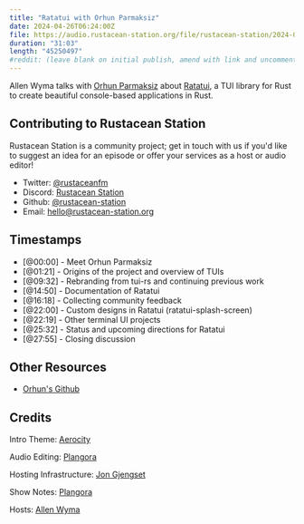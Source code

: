 ```yaml
---
title: "Ratatui with Orhun Parmaksiz"
date: 2024-04-26T06:24:00Z
file: https://audio.rustacean-station.org/file/rustacean-station/2024-04-26-orhun-parmaksiz.mp3
duration: "31:03"
length: "45250497"
#reddit: (leave blank on initial publish, amend with link and uncomment this line after Reddit thread has been posted)
---
```


Allen Wyma talks with [Orhun Parmaksiz](https://blog.orhun.dev/) about [Ratatui](https://ratatui.rs/), a TUI library for Rust to create beautiful console-based applications in Rust.

## Contributing to Rustacean Station

Rustacean Station is a community project; get in touch with us if you'd like to suggest an idea for an episode or offer your services as a host or audio editor!

- Twitter: [@rustaceanfm](https://twitter.com/rustaceanfm)
- Discord: [Rustacean Station](https://discord.gg/cHc3Gyc)
- Github: [@rustacean-station](https://github.com/rustacean-station/)
- Email: [hello@rustacean-station.org](mailto:hello@rustacean-station.org)

## Timestamps

- [@00:00] - Meet Orhun Parmaksiz
- [@01:21] - Origins of the project and overview of TUIs
- [@09:32] - Rebranding from tui-rs and continuing previous work
- [@14:50] - Documentation of Ratatui
- [@16:18] - Collecting community feedback
- [@22:00] - Custom designs in Ratatui (ratatui-splash-screen)
- [@22:19] - Other terminal UI projects
- [@25:32] - Status and upcoming directions for Ratatui
- [@27:55] - Closing discussion

## Other Resources
- [Orhun's Github](https://github.com/orhun)

## Credits

Intro Theme: [Aerocity](https://twitter.com/AerocityMusic)

Audio Editing: [Plangora](https://twitter.com/plangora)

Hosting Infrastructure: [Jon Gjengset](https://twitter.com/jonhoo/)

Show Notes: [Plangora](https://twitter.com/plangora)

Hosts: [Allen Wyma](https://twitter.com/allenwyma)
